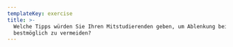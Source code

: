 ```yaml
---
templateKey: exercise
title: >-
  Welche Tipps würden Sie Ihren Mitstudierenden geben, um Ablenkung beim Lernen
  bestmöglich zu vermeiden?
---
```



